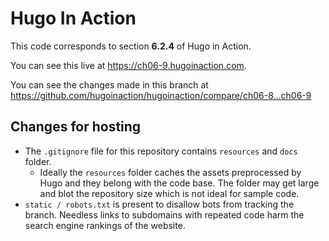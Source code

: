 Hugo In Action
===============

This code corresponds to section **6.2.4** of Hugo in Action.

You can see this live at https://ch06-9.hugoinaction.com.

You can see the changes made in this branch at https://github.com/hugoinaction/hugoinaction/compare/ch06-8...ch06-9

Changes for hosting
--------------------

* The `.gitignore` file for this repository contains `resources` and `docs` folder.
  * Ideally the `resources` folder caches the assets preprocessed by Hugo and they belong with the code base. The folder may get large and blot the repository size which is not ideal for sample code.
* `static / robots.txt` is present to disallow bots from tracking the branch. Needless links to subdomains with repeated code harm the search engine rankings of the website.

